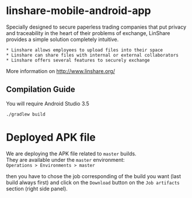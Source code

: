 # linshare-mobile-android-app

Specially designed to secure paperless trading companies that put privacy and
traceability in the heart of their problems of exchange, LinShare provides a
simple solution completely intuitive.

    * Linshare allows employees to upload files into their space
    * Linshare can share files with internal or external collaborators
    * Linshare offers several features to securely exchange
   
More information on http://www.linshare.org/

## Compilation Guide

You will require Android Studio 3.5

```
./gradlew build
```

# Deployed APK file

We are deploying the APK file related to `master` builds.  
They are available under the `master` environment:  
```Operations > Environments > master```

then you have to chose the job corresponding of the build you want (last build always first) and 
click on the `Download` button on the `Job artifacts` section (right side panel). 
